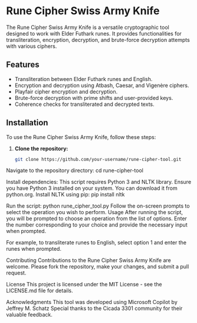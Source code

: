 # Rune Cipher Swiss Army Knife

The Rune Cipher Swiss Army Knife is a versatile cryptographic tool designed to work with Elder Futhark runes. It provides functionalities for transliteration, encryption, decryption, and brute-force decryption attempts with various ciphers.

## Features

- Transliteration between Elder Futhark runes and English.
- Encryption and decryption using Atbash, Caesar, and Vigenère ciphers.
- Playfair cipher encryption and decryption.
- Brute-force decryption with prime shifts and user-provided keys.
- Coherence checks for transliterated and decrypted texts.

## Installation

To use the Rune Cipher Swiss Army Knife, follow these steps:

1. **Clone the repository:**

   ```bash
   git clone https://github.com/your-username/rune-cipher-tool.git
Navigate to the repository directory:
cd rune-cipher-tool

Install dependencies: This script requires Python 3 and NLTK library. Ensure you have Python 3 installed on your system. You can download it from python.org. Install NLTK using pip:
pip install nltk

Run the script:
python rune_cipher_tool.py
Follow the on-screen prompts to select the operation you wish to perform.
Usage
After running the script, you will be prompted to choose an operation from the list of options. Enter the number corresponding to your choice and provide the necessary input when prompted.

For example, to transliterate runes to English, select option 1 and enter the runes when prompted.

Contributing
Contributions to the Rune Cipher Swiss Army Knife are welcome. Please fork the repository, make your changes, and submit a pull request.

License
This project is licensed under the MIT License - see the LICENSE.md file for details.

Acknowledgments
This tool was developed using Microsoft Copilot by Jeffrey M. Schatz
Special thanks to the Cicada 3301 community for their valuable feedback.
